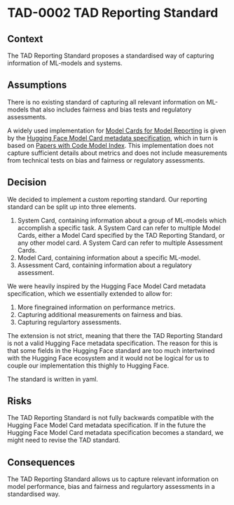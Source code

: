 # TAD-0002 TAD Reporting Standard

## Context

The TAD Reporting Standard proposes a standardised way of capturing information of ML-models and systems.

## Assumptions

There is no existing standard of capturing all relevant information on ML-models that also includes
fairness and bias tests and regulatory assessments.

A widely used implementation for [Model Cards for Model Reporting](https://arxiv.org/abs/1810.03993) is given
by the [Hugging Face Model Card metadata specification](https://github.com/huggingface/hub-docs/blob/main/modelcard.md?plain=1),
which in turn is based on [Papers with Code Model Index](https://github.com/paperswithcode/model-index).
This implementation does not capture sufficient details about metrics and does not include measurements
from technical tests on bias and fairness or regulatory assessments.

## Decision

We decided to implement a custom reporting standard. Our reporting standard can be split up
into three elements.

1. System Card, containing information about a group of ML-models which accomplish a specific task.
A System Card can refer to multiple Model Cards, either a Model Card specified by the TAD Reporting
Standard, or any other model card. A System Card can refer to multiple Assessment Cards.
2. Model Card, containing information about a specific ML-model.
3. Assessment Card, containing information about a regulatory assessment.

We were heavily inspired by the Hugging Face Model Card metadata specification, which we essentially
extended to allow for:

1. More finegrained information on performance metrics.
2. Capturing additional measurements on fairness and bias.
3. Capturing regulartory assessments.

The extension is not strict, meaning that there the TAD Reporting Standard is not a valid Hugging Face
metadata specification. The reason for this is that some fields in the Hugging Face standard are too much
intertwined with the Hugging Face ecosystem and it would not be logical for us to couple our implementation
this thighly to Hugging Face.

The standard is written in yaml.

## Risks

The TAD Reporting Standard is not fully backwards compatible with the Hugging Face Model Card
metadata specification. If in the future the Hugging Face Model Card metadata specification becomes
a standard, we might need to revise the TAD standard.

## Consequences

The TAD Reporting Standard allows us to capture relevant information on model performance, bias and fairness
and regulartory assessments in a standardised way.
